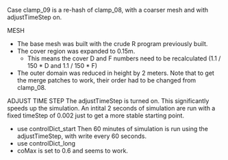 Case clamp_09 is a re-hash of clamp_08, with a coarser mesh and with adjustTimeStep on.

MESH
- The base mesh was built with the crude R program previously built.
- The cover region was expanded to 0.15m.
  - This means the cover D and F numbers need to be recalculated (1.1 / 150 * D and 1.1 / 150 * F)
- The outer domain was reduced in height by 2 meters.
Note that to get the merge patches to work, their order had to be changed from clamp_08.


ADJUST TIME STEP
The adjustTimeStep is turned on. This significantly speeds up the simulation.
An intital 2 seconds of simulation are run with a fixed timeStep of 0.002 just to get a more stable starting point.
- use controlDict_start
Then 60 minutes of simulation is run using the adjustTimeStep, with write every 60 seconds.
- use controlDict_long
- coMax is set to 0.6 and seems to work.
